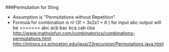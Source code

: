 ###Permutation for Sting
- Assumption is "Permutations without Repetition"
- Formula for combination is n! (3! = 3x2x1 = 6 ) 
for input abc output will be
=======
abc
acb
bac
bca
cab
cba
http://www.mathsisfun.com/combinatorics/combinations-permutations.html
http://introcs.cs.princeton.edu/java/23recursion/Permutations.java.html

